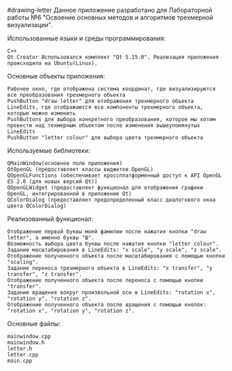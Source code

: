 

#drawing-letter Данное приложение разработано для Лабораторной работы №6 "Освоение основных методов и алгоритмов трехмерной визуализации".

Использованные языки и среды программирования:

    C++
    Qt Creator Использовался комплект "Qt 5.15.0". Реализация приложения происходила на Ubuntu(Linux).

Основные объекты приложения:

    Рабочее окно, где отображена система координат, где визуализируются все преобразования трехмерного объекта
    PushButton "draw letter" для отображения трехмерного объекта
    LineEdits, где отображаются все компоненты трехмерного объекта, которые можно изменить
    PushButtons для выбора конкретного преобразования, которое мы хотим провести над техмерным объектом после изменения вышеупомянутых LineEdits
    PushButton "letter colour" для выбора цвета трехмерного объекта

Используемые библиотеки:

    QMainWindow(основное поле приложения)
    QtOpenGL (предоставляет классы виджетов OpenGL)
    QOpenGLFunctions (обеспечивает кроссплатформенный доступ к API OpenGL ES 2.0 (для новых версий Qt))
    QOpenGLWidget (предоставляет функционал для отображения графики OpenGL, интегрированной в приложение Qt)
    QColorDialog (предоставляет предопределенный класс диалогового окна цвета QColorDialog)

Реализованный функционал:

    Отображение первой буквы моей фамилии после нажатия кнопки "draw letter", а именно буквы "Ш".
    Возможность выбора цвета буквы после нажатия кнопки "letter colour".
    Задание масштабирования в LineEdits: "x scale", "y scale", "z scale".
    Отображение полученного объекта после масштабирования с помощью кнопки "scaling".
    Задание переноса трехмерного объекта в LineEdits: "x transfer", "y transfer", "z transfer".
    Отображение полученного объекта после переноса с помощью кнопки "transfer".
    Задание вращения вокруг произвольной оси в LineEdits: "rotation x", "rotation y", "rotation z".
    Отображение полученного объекта после вращения с помощью кнопок: "rotation x", "rotation y", "rotation z".

Основные файлы:

    mainwindow.cpp
    mainwindow.h
    letter.h
    letter.cpp
    main.cpp


